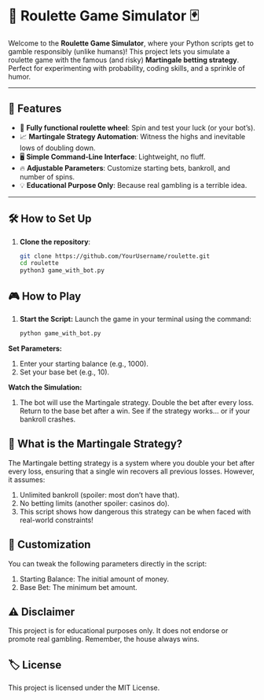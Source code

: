 # 🎰 **Roulette Game Simulator** 🃏

Welcome to the **Roulette Game Simulator**, where your Python scripts get to gamble responsibly (unlike humans)! This project lets you simulate a roulette game with the famous (and risky) **Martingale betting strategy**. Perfect for experimenting with probability, coding skills, and a sprinkle of humor.

---

## 🚀 **Features**
- 🎡 **Fully functional roulette wheel**: Spin and test your luck (or your bot’s).
- 📈 **Martingale Strategy Automation**: Witness the highs and inevitable lows of doubling down.
- 🖥️ **Simple Command-Line Interface**: Lightweight, no fluff.
- 🔥 **Adjustable Parameters**: Customize starting bets, bankroll, and number of spins.
- 💡 **Educational Purpose Only**: Because real gambling is a terrible idea.

---

## 🛠️ **How to Set Up**
1. **Clone the repository**:
   ```bash
   git clone https://github.com/YourUsername/roulette.git
   cd roulette
   python3 game_with_bot.py

## 🎮 **How to Play**
1. **Start the Script:**
    Launch the game in your terminal using the command:
    ```bash
    python game_with_bot.py
    
**Set Parameters:**
1. Enter your starting balance (e.g., 1000).
2. Set your base bet (e.g., 10).


**Watch the Simulation:**
1. The bot will use the Martingale strategy.
  Double the bet after every loss.
  Return to the base bet after a win.
  See if the strategy works... or if your bankroll crashes.

## 🤔 **What is the Martingale Strategy?**
The Martingale betting strategy is a system where you double your bet after every loss, ensuring that a single win recovers all previous losses. However, it assumes:

1. Unlimited bankroll (spoiler: most don’t have that).
2. No betting limits (another spoiler: casinos do).
3. This script shows how dangerous this strategy can be when faced with real-world constraints!

## 🔧 **Customization**
You can tweak the following parameters directly in the script:

1. Starting Balance: The initial amount of money.
2. Base Bet: The minimum bet amount.

## ⚠️ **Disclaimer**
This project is for educational purposes only. It does not endorse or promote real gambling. Remember, the house always wins.

## 🏷️ **License**
This project is licensed under the MIT License.
   
